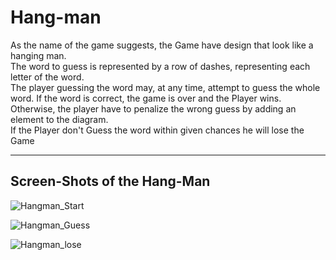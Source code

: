 # Hang-man
As the name of the game suggests, the Game have design that look like a hanging man.\
The word to guess is represented by a row of dashes, representing each letter of the word. \
The player guessing the word may, at any time, attempt to guess the whole word. If the word is correct, the game is over and the Player wins. Otherwise, the player have to penalize the wrong guess by adding an element to the diagram. \
If the Player don't Guess the word within given chances he will lose the Game

---
## Screen-Shots of the Hang-Man

![Hangman_Start](https://user-images.githubusercontent.com/71085729/93972659-5320d500-fd90-11ea-9fde-4a2b63e88301.png)

![Hangman_Guess](https://user-images.githubusercontent.com/71085729/93972691-62078780-fd90-11ea-825d-816f3e95eaba.png)

![Hangman_lose](https://user-images.githubusercontent.com/71085729/93972703-66cc3b80-fd90-11ea-8892-a4844a36a90e.png)
